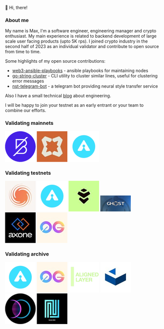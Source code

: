 👋 Hi, there!

### About me

My name is Max, I'm a software engineer, engineering manager and crypto enthusiast. My main experience is related to backend development of large scale user facing products (upto 5K rps).
I joined crypto industry in the second half of 2023 as an individual validator and contribute to open source from time to time.

Some highlights of my open source contributions:

- [web3-ansible-playbooks](https://github.com/masim05/web3-ansible-playbooks) - ansible playbooks for maintaining nodes
- [go-string-cluster](https://github.com/masim05/go-string-cluster) - CLI utility to cluster similar lines, useful for clustering error messages
- [nst-telegram-bot](https://github.com/masim05/nst-telegram-bot) - a telegram bot providing neural style transfer service

Also I have a small technical [blog](https://masim05.github.io/) about engineering.

I will be happy to join your testnet as an early entrant or your team to combine our efforts.

### Validating mainnets

[![Band](/assets/img/band.png 'Band')](https://band.explorers.guru/validator/bandvaloper1vamfrqdhhjurj3nu4mzev8q2xw2j9prq0yxe8e)
[![Babylon](/assets/img/babylon.jpg 'Babylon')](https://www.mintscan.io/babylon/validators/bbnvaloper1hkdz6cysmhunksz8uw2waas2n49e2uwh38u9ku)
[![Arkeo](/assets/img/arkeo.png 'Arkeo')](https://explorer.bonynode.online/arkeo/staking/arkeovaloper126npdwm05vzc7dr023sn5xc2t6hyw9v2kxkg7m)

### Validating testnets

[![Galactica](/assets/img/galactica.jpeg 'Galactica')](https://testnet.itrocket.net/galactica/staking/galavaloper1nak4arm625uj3qleekh0760wtjamczuse0yrz0)
[![Arkeo](/assets/img/arkeo.png 'Arkeo Testnet 4')](https://explorer.bonynode.online/arkeo-testnet/staking/tarkeovaloper1d8jv29e50yka5u8062kfyframrw5fwm95xtyk4)
[![Wardenprotocol](/assets/img/warden.jpeg 'Wardenprotocol')](https://testnet.warden.explorers.guru/validator/wardenvaloper1cxuey56nqxzsxwk4ct8hsjdnvnzvcxshwe9cev)
[![Ghost](/assets/img/ghost.png 'Ghost')](https://telemetry.ghostchain.io/#/0x07074eb5f47a6f4dd70430674e5174d5414bc055292b90392fb6f0a28c7524d1)
[![Axone](/assets/img/axone.jpeg 'Axone')](https://explore.axone.xyz/Axone%20testnet/staking/axonevaloper1pjta55uduqjpc4gsr957us3e64z5a6hhnv4w80)
[![0g](/assets/img/0g.jpeg '0G Newton Testnet V2')](https://testnet.0g.explorers.guru/validator/0gvaloper1nak4arm625uj3qleekh0760wtjamczusrkvynu)

### Validating archive

[![Arkeo](/assets/img/arkeo.png 'Arkeo Testnet 3')](https://testnet.arkeo.explorers.guru/validator/tarkeovaloper1d8jv29e50yka5u8062kfyframrw5fwm95xtyk4)
[![0g](/assets/img/0g.jpeg '0G Newton Testnet')](https://explorer.validatorvn.com/OG-Testnet/staking/evmosvaloper1nak4arm625uj3qleekh0760wtjamczustyfuhv)
[![AlignedLayer](/assets/img/alignedlayer.png 'AlignedLayer')](https://testnet.alignedlayer.explorers.guru/validator/alignedvaloper1yaaxdjppr9h2x8v7nrum7utxy66772eks33rmy)
![Cascadia](/assets/img/cascadia.jpeg)
![Entangle](/assets/img/entangle.png)
![NuLink](/assets/img/nulink.png)

<!---
masim05/masim05 is a ✨ special ✨ repository because its `README.md` (this file) appears on your GitHub profile.
You can click the Preview link to take a look at your changes.
--->
